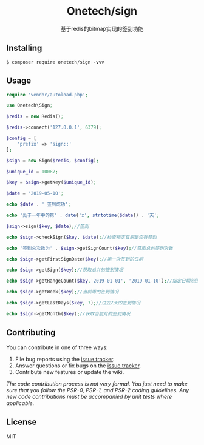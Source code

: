 <h1 align="center"> Onetech/sign </h1>

<p align="center"> 
基于redis的bitmap实现的签到功能
</p>


## Installing

```shell
$ composer require onetech/sign -vvv
```

## Usage

```php
require 'vendor/autoload.php';

use Onetech\Sign;

$redis = new Redis();

$redis->connect('127.0.0.1', 6379);

$config = [
    'prefix' => 'sign::'
];

$sign = new Sign($redis, $config);

$unique_id = 10087;

$key = $sign->getKey($unique_id);

$date = '2019-05-10';

echo $date . ' 签到成功';

echo '处于一年中的第' . date('z', strtotime($date)) . '天';

$sign->sign($key, $date);//签到

echo $sign->checkSign($key, $date);//检查指定日期是否有签到

echo '签到总次数为' . $sign->getSignCount($key);//获取总的签到次数

echo $sign->getFirstSignDate($key);//第一次签到的日期

echo $sign->getSign($key);//获取总共的签到情况

echo $sign->getRangeCount($key,'2019-01-01', '2019-01-10');//指定日期范围的签到情况

echo $sign->getWeek($key);//当前周的签到情况

echo $sign->getLastDays($key, 7);//过去7天的签到情况

echo $sign->getMonth($key);//获取当前月的签到情况
```

## Contributing

You can contribute in one of three ways:

1. File bug reports using the [issue tracker](https://github.com/xiaoguo0426/sign/issues).
2. Answer questions or fix bugs on the [issue tracker](https://github.com/xiaoguo0426/sign/issues).
3. Contribute new features or update the wiki.

_The code contribution process is not very formal. You just need to make sure that you follow the PSR-0, PSR-1, and PSR-2 coding guidelines. Any new code contributions must be accompanied by unit tests where applicable._

## License

MIT